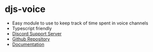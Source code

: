 # djs-voice

-   Easy module to use to keep track of time spent in voice channels
-   Typescript friendly
-   [Discord Support Server](https://discord.io/reconlx)
-   [Github Repository](https://github.com/reconlx/djs-voice)
-   [Documentation](https://reconlx.github.io/djs-voice)
